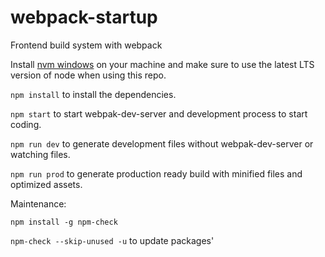# webpack-startup

Frontend build system with webpack

Install [nvm windows](https://github.com/coreybutler/nvm-windows) on your machine and make sure to use the latest LTS version of node when using this repo.

`npm install` to install the dependencies.

`npm start` to start webpak-dev-server and development process to start coding.

`npm run dev` to generate development files without webpak-dev-server or watching files.

`npm run prod` to generate production ready build with minified files and optimized assets.


Maintenance:

`npm install -g npm-check`

`npm-check --skip-unused -u` to update packages'
